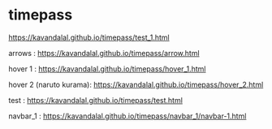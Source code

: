 # timepass

https://kavandalal.github.io/timepass/test_1.html

arrows : https://kavandalal.github.io/timepass/arrow.html

hover 1 : https://kavandalal.github.io/timepass/hover_1.html

hover 2 (naruto kurama): https://kavandalal.github.io/timepass/hover_2.html

test : https://kavandalal.github.io/timepass/test.html

navbar_1 : https://kavandalal.github.io/timepass/navbar_1/navbar-1.html
